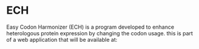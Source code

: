 # ECH
Easy Codon Harmonizer (ECH) is a program developed to enhance heterologous protein expression by changing the codon usage.
this is part of a web application that will be available at:
